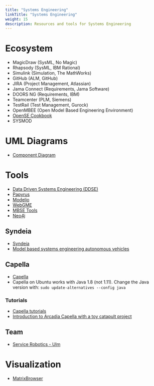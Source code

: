 ```yaml
---
title: "Systems Engineering"
linkTitle: "Systems Engineering"
weight: 15
description: Resources and tools for Systems Engineering
---
```


# Ecosystem
* MagicDraw (SysML, No Magic)
* Rhapsody (SysML, IBM Rational)
* Simulink (Simulation, The MathWorks)
* GitHub (ALM, GitHub)
* JIRA (Project Management, Atlassian)
* Jama Connect (Requirements, Jama Software)
* DOORS NG (Requirements, IBM)
* Teamcenter (PLM, Siemens)
* TestRail (Test Management, Gurock)
* OpenMBEE (Open Model Based Engineering Environment)
* [OpenSE Cookbook](http://mbse.gfse.de/documents/faq.html)
* SYSMOD

# UML Diagrams
* [Component Diagram](https://www.uml-diagrams.org/component-diagrams-reference.html)

# Tools
* [Data Driven Systems Engineering (DDSE)](https://www.valispace.com/hardware-engineering-ddse/)
* [Papyrus](https://www.eclipse.org/papyrus/)
* [Modelio](https://www.modelio.org/)
* [WebGME](https://github.com/webgme)
* [MBSE Tools](https://mbse4u.com/sysml-tools/)
* [Neo4j](https://neo4j.com/developer/get-started/)

## Syndeia
* [Syndeia](http://intercax.com/products/syndeia/)
* [Model based systems engineering autonomous vehicles](http://intercax.com/2018/01/11/model-based-systems-engineering-autonomous-vehicles-part-1/)

## Capella

* [Capella](https://www.eclipse.org/capella/)
* Capella on Ubuntu works with Java 1.8 (not 1.11). Change the Java version with: `sudo update-alternatives --config java`

### Tutorials
* [Capella tutorials](https://esd.sutd.edu.sg/40014-capella-tutorial/)
* [Introduction to Arcadia Capella with a toy catapult project](https://youtu.be/K4eU8nj1nok)

## Team
* [Service Robotics - Ulm](http://www.servicerobotik-ulm.de/wpr/projects/)

# Visualization
* [MatrixBrowser](https://sourceforge.net/projects/matrixbrowser/)
